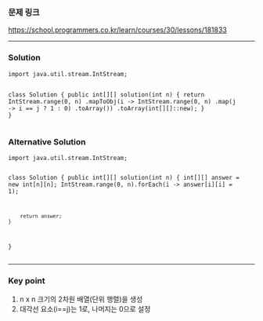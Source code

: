<h3 id="문제-링크">문제 링크</h3>
<p><a href="https://school.programmers.co.kr/learn/courses/30/lessons/181833">https://school.programmers.co.kr/learn/courses/30/lessons/181833</a></p>
<hr />
<h3 id="solution">Solution</h3>
<pre><code class="language-java">import java.util.stream.IntStream;

class Solution {
    public int[][] solution(int n) {
        return IntStream.range(0, n)
            .mapToObj(i -&gt; IntStream.range(0, n)
                .map(j -&gt; i == j ? 1 : 0)
                .toArray())
            .toArray(int[][]::new);
    }
}</code></pre>
<h3 id="alternative-solution">Alternative Solution</h3>
<pre><code class="language-java">import java.util.stream.IntStream;

class Solution {
    public int[][] solution(int n) {
        int[][] answer = new int[n][n];
        IntStream.range(0, n).forEach(i -&gt; answer[i][i] = 1);

        return answer;
    }
}</code></pre>
<hr />
<h3 id="key-point">Key point</h3>
<ol>
<li>n x n 크기의 2차원 배열(단위 행렬)을 생성</li>
<li>대각선 요소(i==j)는 1로, 나머지는 0으로 설정</li>
</ol>